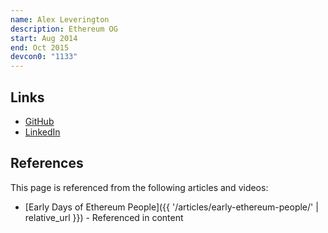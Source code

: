 ```yaml
---
name: Alex Leverington
description: Ethereum OG
start: Aug 2014
end: Oct 2015
devcon0: "1133"
---
```


## Links
- [GitHub](https://github.com/subtly)
- [LinkedIn](https://www.linkedin.com/in/alexleverington/)

## References

This page is referenced from the following articles and videos:

- [Early Days of Ethereum People]({{ '/articles/early-ethereum-people/' | relative_url }}) - Referenced in content
